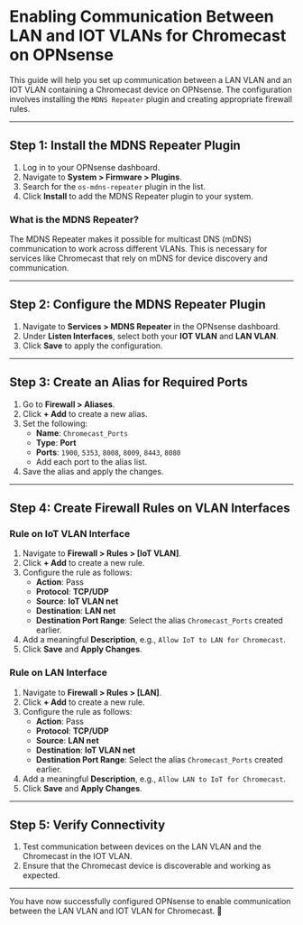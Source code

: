 # Enabling Communication Between LAN and IOT VLANs for Chromecast on OPNsense

This guide will help you set up communication between a LAN VLAN and an IOT VLAN containing a Chromecast device on OPNsense. The configuration involves installing the `MDNS Repeater` plugin and creating appropriate firewall rules.

---

## Step 1: Install the MDNS Repeater Plugin

1. Log in to your OPNsense dashboard.
2. Navigate to **System > Firmware > Plugins**.
3. Search for the `os-mdns-repeater` plugin in the list.
4. Click **Install** to add the MDNS Repeater plugin to your system.

### What is the MDNS Repeater?

The MDNS Repeater makes it possible for multicast DNS (mDNS) communication to work across different VLANs. This is necessary for services like Chromecast that rely on mDNS for device discovery and communication.

---

## Step 2: Configure the MDNS Repeater Plugin

1. Navigate to **Services > MDNS Repeater** in the OPNsense dashboard.
2. Under **Listen Interfaces**, select both your **IOT VLAN** and **LAN VLAN**.
3. Click **Save** to apply the configuration.

---

## Step 3: Create an Alias for Required Ports

1. Go to **Firewall > Aliases**.
2. Click **+ Add** to create a new alias.
3. Set the following:
   - **Name**: `Chromecast_Ports`
   - **Type**: **Port**
   - **Ports**: `1900`, `5353`, `8008`, `8009`, `8443`, `8080`
   - Add each port to the alias list.
4. Save the alias and apply the changes.

---

## Step 4: Create Firewall Rules on VLAN Interfaces

### Rule on IoT VLAN Interface

1. Navigate to **Firewall > Rules > [IoT VLAN]**.
2. Click **+ Add** to create a new rule.
3. Configure the rule as follows:
   - **Action**: Pass
   - **Protocol**: **TCP/UDP**
   - **Source**: **IoT VLAN net**
   - **Destination**: **LAN net**
   - **Destination Port Range**: Select the alias `Chromecast_Ports` created earlier.
4. Add a meaningful **Description**, e.g., `Allow IoT to LAN for Chromecast`.
5. Click **Save** and **Apply Changes**.

### Rule on LAN Interface

1. Navigate to **Firewall > Rules > [LAN]**.
2. Click **+ Add** to create a new rule.
3. Configure the rule as follows:
   - **Action**: Pass
   - **Protocol**: **TCP/UDP**
   - **Source**: **LAN net**
   - **Destination**: **IoT VLAN net**
   - **Destination Port Range**: Select the alias `Chromecast_Ports` created earlier.
4. Add a meaningful **Description**, e.g., `Allow LAN to IoT for Chromecast`.
5. Click **Save** and **Apply Changes**.

---

## Step 5: Verify Connectivity

1. Test communication between devices on the LAN VLAN and the Chromecast in the IOT VLAN.
2. Ensure that the Chromecast device is discoverable and working as expected.

---

You have now successfully configured OPNsense to enable communication between the LAN VLAN and IOT VLAN for Chromecast. 🎉
